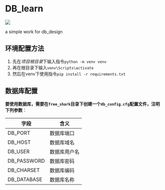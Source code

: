 # DB_learn

![](<https://github.com/KXXH/DB_learn/workflows/test/badge.svg>)

 a simple work for db_design

## 环境配置方法

1. 先在*项目根目录*下输入指令`python -m venv venv`
2. 再在根目录下输入`venv\Scripts\activate`
3. 然后在venv下使用指令`pip install -r requirements.txt`

## 数据库配置

**要使用数据库，需要在`free_shark`目录下创建一个`db_config.cfg`配置文件，注明下列参数**：

| 字段 | 含义 |
| ------- | ----- |
| DB_PORT | 数据库端口 |
| DB_HOST | 数据库域名 |
| DB_USER | 数据库用户名 |
| DB_PASSWORD | 数据库密码 |
| DB_CHARSET | 数据库编码 |
| DB_DATABASE | 数据库名称 |



